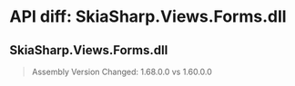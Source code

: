 # API diff: SkiaSharp.Views.Forms.dll

## SkiaSharp.Views.Forms.dll

> Assembly Version Changed: 1.68.0.0 vs 1.60.0.0

